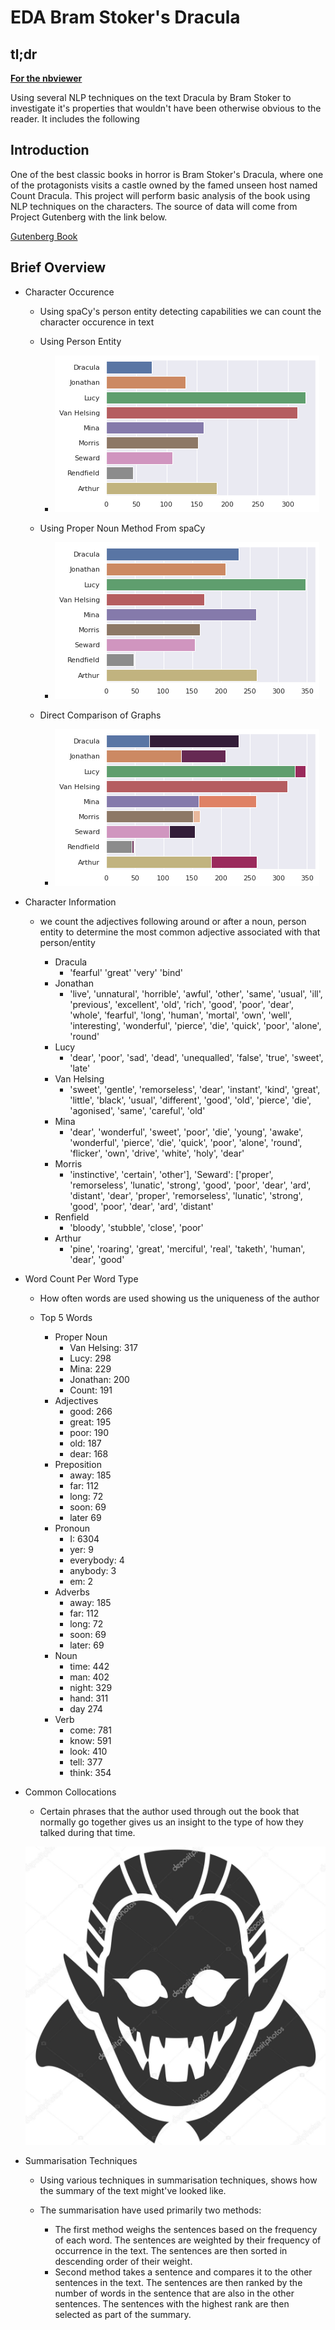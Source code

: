 # EDA Bram Stoker's Dracula

## tl;dr

**[For the nbviewer](https://nbviewer.org/github/JuliusMaschine/Notebooks/blob/master/NLP/EDA_Dracula.ipynb)**

Using several NLP techniques on the text Dracula by Bram Stoker to investigate it's properties that wouldn't have been otherwise obvious to the reader. It includes the following

## Introduction

One of the best classic books in horror is Bram Stoker's Dracula, where one of the protagonists visits a castle owned by the famed unseen host named Count Dracula. This project will perform basic analysis of the book using NLP techniques on the characters. The source of data will come from Project Gutenberg with the link below.

[Gutenberg Book](https://www.gutenberg.org/ebooks/345)

## Brief Overview

* Character Occurence 
    * Using spaCy's person entity detecting capabilities we can count the character occurence in text

    * Using Person Entity
        * ![Character Occurence Graphs Using Person Entity](https://github.com/JuliusMaschine/Notebooks/blob/master/NLP/character_occurence_prsn_ent.png)

    * Using Proper Noun Method From spaCy
        * ![Character Occurence Graphs Using Proper Noun](https://github.com/JuliusMaschine/Notebooks/blob/master/NLP/character_occurence_prpr_noun.png)

    * Direct Comparison of Graphs
        * ![Character Occurence Graphs Using Person Entity](https://github.com/JuliusMaschine/Notebooks/blob/master/NLP/character_occurence_comb_graph.png)

* Character Information
    * we count the adjectives following around or after a noun, person entity to determine the most common adjective associated with that person/entity

        * Dracula 
            * 'fearful' 'great' 'very' 'bind'
        * Jonathan 
            * 'live', 'unnatural', 'horrible', 'awful', 'other', 'same', 'usual', 'ill', 'previous', 'excellent', 'old', 'rich', 'good', 'poor', 'dear', 'whole', 'fearful', 'long', 'human', 'mortal', 'own', 'well', 'interesting', 'wonderful', 'pierce', 'die', 'quick', 'poor', 'alone', 'round'
        * Lucy 
            * 'dear', 'poor', 'sad', 'dead', 'unequalled', 'false', 'true', 'sweet', 'late'
        * Van Helsing
            * 'sweet', 'gentle', 'remorseless', 'dear', 'instant', 'kind', 'great', 'little', 'black', 'usual', 'different', 'good', 'old', 'pierce', 'die', 'agonised', 'same', 'careful', 'old'
        * Mina 
            * 'dear', 'wonderful', 'sweet', 'poor', 'die', 'young', 'awake', 'wonderful', 'pierce', 'die', 'quick', 'poor', 'alone', 'round', 'flicker', 'own', 'drive', 'white', 'holy', 'dear'
        * Morris
            * 'instinctive', 'certain', 'other'], 'Seward': ['proper', 'remorseless', 'lunatic', 'strong', 'good', 'poor', 'dear', 'ard', 'distant', 'dear', 'proper', 'remorseless', 'lunatic', 'strong', 'good', 'poor', 'dear', 'ard', 'distant'
        * Renfield 
            * 'bloody', 'stubble', 'close', 'poor'
        * Arthur
            * 'pine', 'roaring', 'great', 'merciful', 'real', 'taketh', 'human', 'dear', 'good'

* Word Count Per Word Type
    * How often words are used showing us the uniqueness of the author

    * Top 5 Words
        * Proper Noun
            * Van Helsing: 317
            * Lucy: 298 
            * Mina: 229 
            * Jonathan: 200 
            * Count: 191
        * Adjectives 
            * good: 266 
            * great: 195 
            * poor: 190 
            * old: 187 
            * dear: 168
        * Preposition
            * away: 185 
            * far: 112 
            * long: 72 
            * soon: 69 
            * later 69
        * Pronoun
            * I: 6304 
            * yer: 9 
            * everybody: 4
            * anybody: 3 
            * em: 2
        * Adverbs
            * away: 185
            * far: 112
            * long: 72
            * soon: 69
            * later: 69
        * Noun
            * time: 442
            * man: 402
            * night: 329
            * hand: 311
            * day 274
        * Verb
            * come: 781 
            * know: 591 
            * look: 410 
            * tell: 377 
            * think: 354

* Common Collocations
    * Certain phrases that the author used through out the book that normally go together gives us an insight to the type of how they talked during that time.

    ![Common Collocations](https://github.com/JuliusMaschine/Notebooks/blob/master/NLP/mask.jpg)


* Summarisation Techniques
    * Using various techniques in summarisation techniques, shows how the summary of the text might've looked like.

    * The summarisation have used primarily two methods: 
        * The first method weighs the sentences based on the frequency of each word. The sentences are weighted by their frequency of occurrence in the text. The sentences are then sorted in descending order of their weight.
        * Second method takes a sentence and compares it to the other sentences in the text. The sentences are then ranked by the number of words in the sentence that are also in the other sentences. The sentences with the highest rank are then selected as part of the summary.


